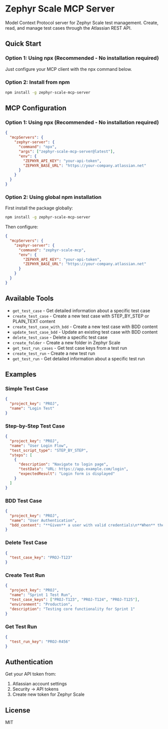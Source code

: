 # Zephyr Scale MCP Server

Model Context Protocol server for Zephyr Scale test management. Create, read, and manage test cases through the Atlassian REST API.

## Quick Start

### Option 1: Using npx (Recommended - No installation required)
Just configure your MCP client with the npx command below.

### Option 2: Install from npm
```bash
npm install -g zephyr-scale-mcp-server
```

## MCP Configuration

### Option 1: Using npx (Recommended - No installation required)
```json
{
  "mcpServers": {
    "zephyr-server": {
      "command": "npx",
      "args": ["zephyr-scale-mcp-server@latest"],
      "env": {
        "ZEPHYR_API_KEY": "your-api-token",
        "ZEPHYR_BASE_URL": "https://your-company.atlassian.net"
      }
    }
  }
}
```

### Option 2: Using global npm installation
First install the package globally:
```bash
npm install -g zephyr-scale-mcp-server
```

Then configure:
```json
{
  "mcpServers": {
    "zephyr-server": {
      "command": "zephyr-scale-mcp",
      "env": {
        "ZEPHYR_API_KEY": "your-api-token",
        "ZEPHYR_BASE_URL": "https://your-company.atlassian.net"
      }
    }
  }
}
```

## Available Tools

- `get_test_case` - Get detailed information about a specific test case
- `create_test_case` - Create a new test case with STEP_BY_STEP or PLAIN_TEXT content
- `create_test_case_with_bdd` - Create a new test case with BDD content
- `update_test_case_bdd` - Update an existing test case with BDD content
- `delete_test_case` - Delete a specific test case
- `create_folder` - Create a new folder in Zephyr Scale
- `get_test_run_cases` - Get test case keys from a test run
- `create_test_run` - Create a new test run
- `get_test_run` - Get detailed information about a specific test run

## Examples

### Simple Test Case
```json
{
  "project_key": "PROJ",
  "name": "Login Test"
}
```

### Step-by-Step Test Case
```json
{
  "project_key": "PROJ",
  "name": "User Login Flow",
  "test_script_type": "STEP_BY_STEP",
  "steps": [
    {
      "description": "Navigate to login page",
      "testData": "URL: https://app.example.com/login",
      "expectedResult": "Login form is displayed"
    }
  ]
}
```

### BDD Test Case
```json
{
  "project_key": "PROJ",
  "name": "User Authentication",
  "bdd_content": "**Given** a user with valid credentials\n**When** the user attempts to log in\n**Then** the user should be authenticated successfully"
}
```

### Delete Test Case
```json
{
  "test_case_key": "PROJ-T123"
}
```

### Create Test Run
```json
{
  "project_key": "PROJ",
  "name": "Sprint 1 Test Run",
  "test_case_keys": ["PROJ-T123", "PROJ-T124", "PROJ-T125"],
  "environment": "Production",
  "description": "Testing core functionality for Sprint 1"
}
```

### Get Test Run
```json
{
  "test_run_key": "PROJ-R456"
}
```

## Authentication

Get your API token from:
1. Atlassian account settings
2. Security → API tokens
3. Create new token for Zephyr Scale

## License

MIT
